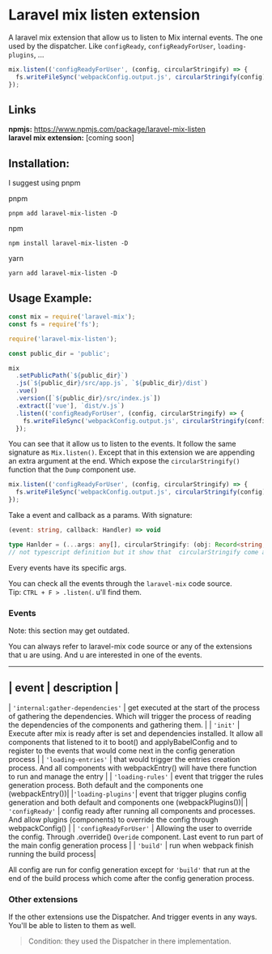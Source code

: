 # Laravel mix listen extension

A laravel mix extension that allow us to listen to Mix internal events. The one used by the dispatcher. Like `configReady`, `configReadyForUser`, `loading-plugins`, ...

```js
mix.listen(('configReadyForUser', (config, circularStringify) => {
  fs.writeFileSync('webpackConfig.output.js', circularStringify(config));
});
```

## Links

**npmjs:** https://www.npmjs.com/package/laravel-mix-listen<br>
**laravel mix extension:** [coming soon]

## Installation:

I suggest using pnpm

pnpm

```
pnpm add laravel-mix-listen -D
```

npm

```
npm install laravel-mix-listen -D
```

yarn

```
yarn add laravel-mix-listen -D
```

## Usage Example:

```js
const mix = require('laravel-mix');
const fs = require('fs');

require('laravel-mix-listen');

const public_dir = 'public';

mix
  .setPublicPath(`${public_dir}`)
  .js(`${public_dir}/src/app.js`, `${public_dir}/dist`)
  .vue()
  .version([`${public_dir}/src/index.js`])
  .extract(['vue'], `dist/v.js`)
  .listen(('configReadyForUser', (config, circularStringify) => {
    fs.writeFileSync('webpackConfig.output.js', circularStringify(config));
  });
```

You can see that it allow us to listen to the events. It follow the same signature as `Mix.listen()`. Except that in this extension we are appending an extra argument at the end. Which expose the `circularStringify()` function that the `Dump` component use.

```js
mix.listen(('configReadyForUser', (config, circularStringify) => {
  fs.writeFileSync('webpackConfig.output.js', circularStringify(config));
});
```

Take a event and callback as a params. With signature:

```ts
(event: string, callback: Handler) => void

type Hanlder = (...args: any[], circularStringify: (obj: Record<string, any>) => string) => void
// not typescript definition but it show that  circularStringify come at the end
```

Every events have its specific args.

You can check all the events through the `laravel-mix` code source.<br>
Tip: `CTRL + F > .listen(`. u'll find them.

### Events

Note: this section may get outdated.

You can always refer to laravel-mix code source or any of the extensions that u are using. And u are interested in one of the events.

---

## | event | description |

| `'internal:gather-dependencies'` | get executed at the start of the process of gathering the dependencies. Which will trigger the process of reading the dependencies of the components and gathering them. |
| `'init'` | Execute after mix is ready after is set and dependencies installed. It allow all components that listened to it to boot() and applyBabelConfig and to register to the events that would come next in the config generation process |
| `'loading-entries'` | that would trigger the entries creation process. And all components with webpackEntry() will have there function to run and manage the entry |
| `'loading-rules'` | event that trigger the rules generation process. Both default and the components one (webpackEntry())|
|`'loading-plugins'`| event that trigger plugins config generation and both default and components one (webpackPlugins())|
| `'configReady'` | config ready after running all components and processes. And allow plugins (components) to override the config through webpackConfig() |
| `'configReadyForUser'` | Allowing the user to override the config. Through .override() `Overide` component. Last event to run part of the main config generation process |
| `'build'` | run when webpack finish running the build process|

All config are run for config generation except for `'build'` that run at the end of the build process which come after the config generation process.

### Other extensions

If the other extensions use the Dispatcher. And trigger events in any ways. You'll be able to listen to them as well.<br>

> Condition: they used the Dispatcher in there implementation.
